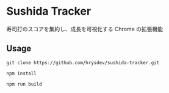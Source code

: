 # Sushida Tracker

寿司打のスコアを集約し、成長を可視化する Chrome の拡張機能

## Usage

```
git clone https://github.com/hrysdev/sushida-tracker.git
```

```
npm install
```

```
npm run build
```

<!--
node: v22.1.0
npm: v10.7.0
typescript: 5.4.5
-->

